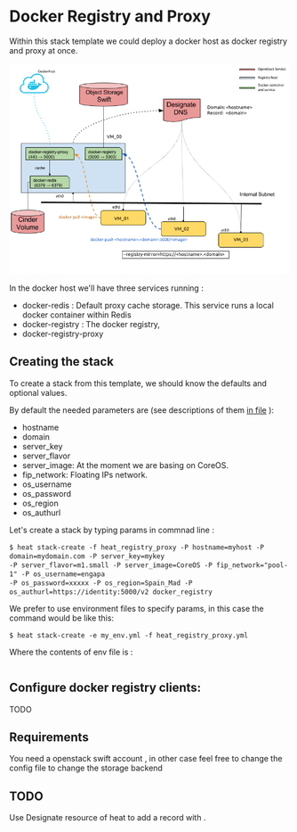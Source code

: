 # Docker Registry and Proxy

Within this stack template we could deploy a docker host as docker registry and proxy at once.

![alt text](assets/docker_registry_proxy.png "Docker registry and proxy")

In the docker host we'll have three services running : 

* docker-redis : Default proxy cache storage. This service runs a local docker container within Redis
* docker-registry : The docker registry, 
* docker-registry-proxy

## Creating the stack

To create a stack from this template, we should know the defaults and optional values.

By default the needed parameters are (see descriptions of them [in file](heat_registry_docker-yaml) ): 

  - hostname
  - domain
  - server_key
  - server_flavor
  - server_image: At the moment we are basing on CoreOS.
  - fip_network: Floating IPs network.
  - os_username
  - os_password
  - os_region
  - os_authurl

Let's create a stack by typing params in commnad line :

```
$ heat stack-create -f heat_registry_proxy -P hostname=myhost -P domain=mydomain.com -P server_key=mykey
-P server_flavor=m1.small -P server_image=CoreOS -P fip_network="pool-1" -P os_username=engapa
-P os_password=xxxxx -P os_region=Spain_Mad -P os_authurl=https://identity:5000/v2 docker_registry
```

We prefer to use environment files to specify params, in this case the command would be like this:

```
$ heat stack-create -e my_env.yml -f heat_registry_proxy.yml
```

Where the contents of env file is :

```

```

## Configure docker registry clients:

TODO

## Requirements

You need a openstack swift account , in other case feel free to change the config file to change the storage backend

## TODO

Use Designate resource of heat to add a record with <hostname>.<domain>